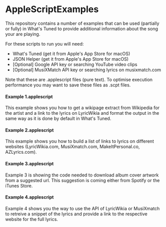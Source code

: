 # AppleScriptExamples

This repository contains a number of examples that can be used (partially or fully) in What's Tuned
to provide additional information about the song your are playing.

For these scripts to run you will need:
- What's Tuned (get it from Apple's App Store for macOS)
- JSON Helper (get it from Apple's App Store for macOS)
- [Optional] Google API key or searching YouTube video clips
- [Optional] MusiXMatch API key or searching lyrics on musixmatch.com

Note that these are .applescript files (pure text). To optimise execution performance you may want to save these files as .scpt files.

#### Example 1.applescript
This example shows you how to get a wikipage extract from Wikipedia for the artist and a link to the lyrics on LyricWikia and format the output in the same way as it is done by default in What's Tuned.

#### Example 2.applescript
This example shows you how to build a list of links to lyrics on different websites (LyricWikia.com, MusiXmatch.com, MakeItPersonal.co, AZLyrics.com).

#### Example 3.applescript
Example 3 is showing the code needed to download album cover artwork from a suggested url. This suggestion is coming either from Spotify or the iTunes Store.

#### Example 4.applescript
Example 4 shows you the way to use the API of LyricWikia or MusiXmatch to retreive a snippet of the lyrics and provide a link to the respective website for the full lyrics.
